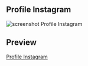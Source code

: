## Profile Instagram
![screenshot Profile Instagram](design/screen.png)

## Preview
[Profile Instagram](https://keemluvr.github.io/profile-instagram/src/)

